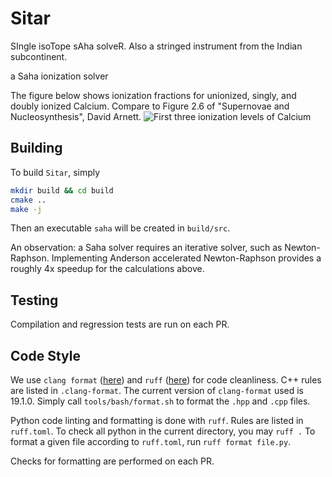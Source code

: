 # Sitar
SIngle isoTope sAha solveR. Also a stringed instrument from the Indian subcontinent.

a Saha ionization solver

The figure below shows ionization fractions for unionized, singly, and doubly ionized Calcium.
Compare to Figure 2.6 of "Supernovae and Nucleosynthesis", David Arnett.
![First three ionization levels of Calcium](ca.png "Caclium ionization")

## Building
To build `Sitar`, simply
```sh
mkdir build && cd build
cmake ..
make -j
```
Then an executable `saha` will be created in `build/src`.

An observation: a Saha solver requires an iterative solver, such as Newton-Raphson.
Implementing Anderson accelerated Newton-Raphson provides a roughly 4x speedup for the calculations above.

## Testing
Compilation and regression tests are run on each PR.

## Code Style

We use `clang format` ([here](https://clang.llvm.org/docs/ClangFormat.html)) 
and `ruff` ([here](https://docs.astral.sh/ruff/linter/)) for code cleanliness. 
C++ rules are listed in `.clang-format`.
The current version of `clang-format` used is 19.1.0.
Simply call `tools/bash/format.sh` to format the `.hpp` and `.cpp` files.

Python code linting and formatting is done with `ruff`. 
Rules are listed in `ruff.toml`. 
To check all python in the current directory, you may `ruff .`
To format a given file according to `ruff.toml`, run `ruff format file.py`. 

Checks for formatting are performed on each PR.
